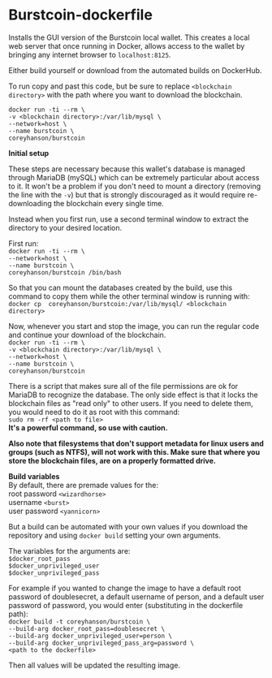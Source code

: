 # Burstcoin-dockerfile
Installs the GUI version of the Burstcoin local wallet. This creates a local web server that once running in Docker, allows access to the wallet by bringing any internet browser to `localhost:8125`.

Either build yourself or download from the automated builds on DockerHub.

To run copy and past this code, but be sure to replace `<blockchain directory>` with the path where you want to download the blockchain.

`docker run -ti --rm \`<br>
`-v <blockchain directory>:/var/lib/mysql \`<br>
`--network=host \`<br>
`--name burstcoin \`<br>
`coreyhanson/burstcoin`

**Initial setup**

These steps are necessary because this wallet's database is managed through MariaDB (mySQL) which can be extremely particular about access to it. It won't be a problem if you don't need to mount a directory (removing the line with the `-v`) but that is strongly discouraged as it would require re-downloading the blockchain every single time.

Instead when you first run, use a second terminal window to extract the directory to your desired location.

First run:<br>
`docker run -ti --rm \`<br>
`--network=host \`<br>
`--name burstcoin \`<br>
`coreyhanson/burstcoin /bin/bash`

So that you can mount the databases created by the build, use this command to copy them while the other terminal window is running with:<br>
`docker cp  coreyhanson/burstcoin:/var/lib/mysql/ <blockchain directory>`

Now, whenever you start and stop the image, you can run the regular code and continue your download of the blockchain.<br>
`docker run -ti --rm \`<br>
`-v <blockchain directory>:/var/lib/mysql \`<br>
`--network=host \`<br>
`--name burstcoin \`<br>
`coreyhanson/burstcoin`<br>

There is a script that makes sure all of the file permissions are ok for MariaDB to recognize the database. The only side effect is that it locks the blockchain files as "read only" to other users. If you need to delete them, you would need to do it as root with this command:<br>
`sudo rm -rf <path to file>`<br>
__It's a powerful command, so use with caution.__

__Also note that filesystems that don't support metadata for linux users and groups (such as NTFS), will not work with this. Make sure that where you store the blockchain files, are on a properly formatted drive.__

**Build variables**<br>
By default, there are premade values for the:<br>
root password `<wizardhorse>`<br>
username `<burst>`<br>
user password `<yannicorn>`

But a build can be automated with your own values if you download the repository and using `docker build` setting your own arguments.

The variables for the arguments are:<br>
`$docker_root_pass`<br>
`$docker_unprivileged_user`<br>
`$docker_unprivileged_pass`<br>

For example if you wanted to change the image to have a default root password of doublesecret, a default username of person, and a default user password of password, you would enter (substituting in the dockerfile path):<br>
`docker build -t coreyhanson/burstcoin \`<br>
`--build-arg docker_root_pass=doublesecret \`<br>
`--build-arg docker_unprivileged_user=person \`<br>
`--build-arg docker_unprivileged_pass_arg=password \`<br>
`<path to the dockerfile>`

Then all values will be updated the resulting image.
